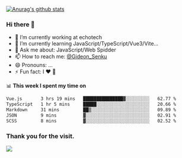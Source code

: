 [![Anurag's github stats](https://github-readme-stats.vercel.app/api?username=gideonsenku)](https://github.com/anuraghazra/github-readme-stats)
### Hi there 👋
- 🔭 I’m currently working at echotech
- 🌱 I’m currently learning JavaScript/TypeScript/Vue3/Vite...
- 💬 Ask me about: JavaScript/Web Spidder 
- 📫 How to reach me: [@Gideon_Senku](https://t.me/Gideon_Senku)
- 😄 Pronouns: ...
- ⚡ Fun fact: I ❤️ 🎵

📊 **This week I spent my time on**
<!--START_SECTION:waka-->

```txt
Vue.js       3 hrs 19 mins   ███████████████▓░░░░░░░░░   62.77 %
TypeScript   1 hr 5 mins     █████░░░░░░░░░░░░░░░░░░░░   20.66 %
Markdown     31 mins         ██▒░░░░░░░░░░░░░░░░░░░░░░   09.89 %
JSON         9 mins          ▓░░░░░░░░░░░░░░░░░░░░░░░░   02.91 %
SCSS         8 mins          ▓░░░░░░░░░░░░░░░░░░░░░░░░   02.52 %
```

<!--END_SECTION:waka-->


### Thank you for the visit.
![](http://profile-counter.glitch.me/gideonsenku/count.svg)
<!--
**GideonSenku/GideonSenku** is a ✨ _special_ ✨ repository because its `README.md` (this file) appears on your GitHub profile.

Here are some ideas to get you started:

- 🔭 I’m currently working on ...
- 🌱 I’m currently learning ...
- 👯 I’m looking to collaborate on ...
- 🤔 I’m looking for help with ...
- 💬 Ask me about ...
- 📫 How to reach me: ...
- 😄 Pronouns: ...
- ⚡ Fun fact: ...
-->
